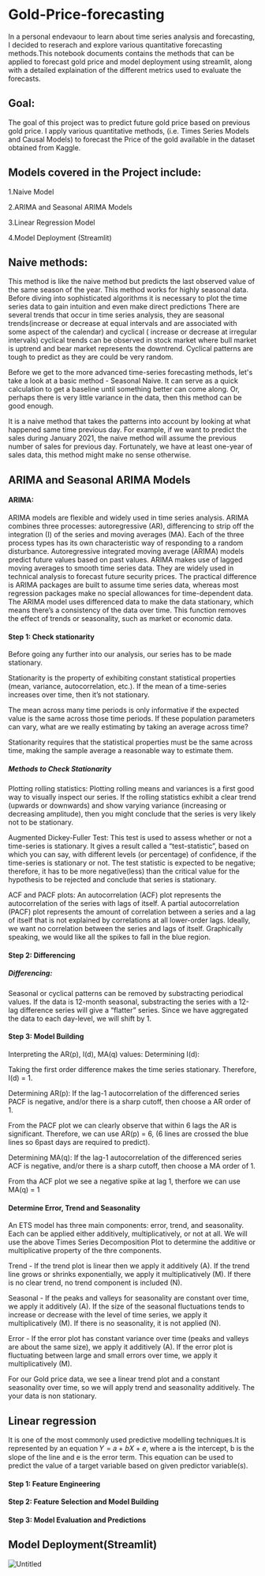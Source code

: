 # Gold-Price-forecasting
In a personal endevaour to learn about time series analysis and forecasting, I decided to reserach and explore various quantitative forecasting methods.This notebook documents contains the methods that can be applied to forecast gold price and model deployment using streamlit, along with a detailed explaination of the different metrics used to evaluate the forecasts.

## Goal: 
The goal of this project was to predict future gold price based on previous gold price. I apply various quantitative methods, (i.e. Times Series Models and Causal Models) to forecast the Price of the gold available in the dataset obtained from Kaggle.

## Models covered in the Project include:

1.Naive Model

2.ARIMA and Seasonal ARIMA Models

3.Linear Regression Model

4.Model Deployment (Streamlit)

## Naive methods:
This method is like the naive method but predicts the last observed value of the same season of the year. This method works for highly seasonal data.
Before diving into sophisticated algorithms it is necessary to plot the time series data to gain intuition and even make direct predictions
There are several trends that occur in time series analysis, they are seasonal trends(increase or decrease at equal intervals and are associated with some aspect of the calendar) and cyclical ( increase or decrease at irregular intervals) cyclical trends can be observed in stock market where bull market is uptrend and bear market represents the downtrend. Cyclical patterns are tough to predict as they are could be very random.

Before we get to the more advanced time-series forecasting methods, let's take a look at a basic method - Seasonal Naive. It can serve as a quick calculation to get a baseline until something better can come along. Or, perhaps there is very little variance in the data, then this method can be good enough.

It is a naive method that takes the  patterns into account by looking at what happened same time previous day. For example, if we want to predict the sales during January 2021, the naive method will assume the previous number of sales for previous day. Fortunately, we have at least one-year of sales data, this method might make no sense otherwise.

## ARIMA and Seasonal ARIMA Models
#### ARIMA: 
ARIMA models are flexible and widely used in time series analysis. ARIMA combines three processes:
autoregressive (AR), differencing to strip off the integration (I) of the series and moving averages (MA). Each
of the three process types has its own characteristic way of responding to a random disturbance. Autoregressive integrated moving average (ARIMA) models predict future values based on past values. ARIMA makes use of lagged moving averages to smooth time series data. They are widely used in technical analysis to forecast future security prices. The practical difference is ARIMA packages are built to assume time series data, whereas most regression packages make no special allowances for time-dependent data. The ARIMA model uses differenced data to make the data stationary, which means there’s a consistency of the data over time. This function removes the effect of trends or seasonality, such as market or economic data.

#### Step 1: Check stationarity
Before going any further into our analysis, our series has to be made stationary.

Stationarity is the property of exhibiting constant statistical properties (mean, variance, autocorrelation, etc.). If the mean of a time-series increases over time, then it’s not stationary.

The mean across many time periods is only informative if the expected value is the same across those time periods. If these population parameters can vary, what are we really estimating by taking an average across time?

Stationarity requires that the statistical properties must be the same across time, making the sample average a reasonable way to estimate them.

##### Methods to Check Stationarity
Plotting rolling statistics: Plotting rolling means and variances is a first good way to visually inspect our series. If the rolling statistics exhibit a clear trend (upwards or downwards) and show varying variance (increasing or decreasing amplitude), then you might conclude that the series is very likely not to be stationary.

Augmented Dickey-Fuller Test: This test is used to assess whether or not a time-series is stationary. It gives a result called a “test-statistic”, based on which you can say, with different levels (or percentage) of confidence, if the time-series is stationary or not. The test statistic is expected to be negative; therefore, it has to be more negative(less) than the critical value for the hypothesis to be rejected and conclude that series is stationary.

ACF and PACF plots: An autocorrelation (ACF) plot represents the autocorrelation of the series with lags of itself. A partial autocorrelation (PACF) plot represents the amount of correlation between a series and a lag of itself that is not explained by correlations at all lower-order lags. Ideally, we want no correlation between the series and lags of itself. Graphically speaking, we would like all the spikes to fall in the blue region.

#### Step 2: Differencing
##### Differencing: 
Seasonal or cyclical patterns can be removed by substracting periodical values. If the data is 12-month seasonal, substracting the series with a 12-lag difference series will give a “flatter” series. Since we have aggregated the data to each day-level, we will shift by 1.

#### Step 3: Model Building
Interpreting the AR(p), I(d), MA(q) values:
Determining I(d):

Taking the first order difference makes the time series stationary. Therefore, I(d) = 1.

Determining AR(p): If the lag-1 autocorrelation of the differenced series PACF is negative, and/or there is a sharp cutoff, then choose a AR order of 1.

From the PACF plot we can clearly observe that within 6 lags the AR is significant. Therefore, we can use AR(p) = 6, (6 lines are crossed the blue lines so 6past days are required to predict).

Determining MA(q): If the lag-1 autocorrelation of the differenced series ACF is negative, and/or there is a sharp cutoff, then choose a MA order of 1.

From tha ACF plot we see a negative spike at lag 1, therfore we can use MA(q) = 1

#### Determine Error, Trend and Seasonality
An ETS model has three main components: error, trend, and seasonality. Each can be applied either additively, multiplicatively, or not at all. We will use the above Times Series Decomposition Plot to determine the additive or multiplicative property of the thre components.

Trend - If the trend plot is linear then we apply it additively (A). If the trend line grows or shrinks exponentially, we apply it multiplicatively (M). If there is no clear trend, no trend component is included (N).

Seasonal - If the peaks and valleys for seasonality are constant over time, we apply it additively (A). If the size of the seasonal fluctuations tends to increase or decrease with the level of time series, we apply it multiplicatively (M). If there is no seasonality, it is not applied (N).

Error - If the error plot has constant variance over time (peaks and valleys are about the same size), we apply it additively (A). If the error plot is fluctuating between large and small errors over time, we apply it multiplicatively (M).

For our Gold price data, we see a linear trend plot and a constant seasonality over time, so we will apply trend and seasonality additively. The your data is non stationary.


## Linear regression
It is one of the most commonly used predictive modelling techniques.It is represented by an equation 𝑌 = 𝑎 + 𝑏𝑋 + 𝑒, where a is the intercept, b is the slope of the line and e is the error term. This equation can be used to predict the value of a target variable based on given predictor variable(s).

#### Step 1: Feature Engineering

#### Step 2: Feature Selection and Model Building

#### Step 3: Model Evaluation and Predictions

## Model Deployment(Streamlit)
![Untitled](https://user-images.githubusercontent.com/82845139/148784613-923a4e30-4752-4367-a3ac-9f3c51298e05.png)

